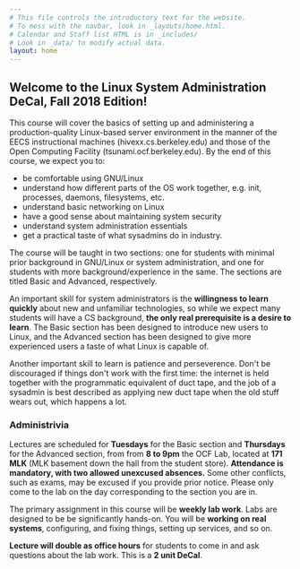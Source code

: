 ```yaml
---
# This file controls the introductory text for the website.
# To mess with the navbar, look in _layouts/home.html.
# Calendar and Staff list HTML is in _includes/
# Look in _data/ to modify actual data.
layout: home
---
```

## Welcome to the Linux System Administration DeCal, Fall 2018 Edition!
This course will cover the basics of setting up and administering a
production-quality Linux-based server environment in the manner of the EECS
instructional machines (hivexx.cs.berkeley.edu) and those of the Open Computing
Facility (tsunami.ocf.berkeley.edu). By the end of this course, we expect you to:

* be comfortable using GNU/Linux
* understand how different parts of the OS work together,
  e.g. init, processes, daemons, filesystems, etc.
* understand basic networking on Linux
* have a good sense about maintaining system security
* understand system administration essentials
* get a practical taste of what sysadmins do in industry.

The course will be taught in two sections: one for students with minimal
prior background in GNU/Linux or system administration, and one for
students with more background/experience in the same. The sections are
titled Basic and Advanced, respectively.

An important skill for system administrators is the **willingness to learn
quickly** about new and unfamiliar technologies, so while we expect many
students will have a CS background, **the only real prerequisite is a desire
to learn**. The Basic section has been designed to introduce new users to Linux,
and the Advanced section has been designed to give more experienced users a
taste of what Linux is capable of. 

Another important skill to learn is patience and perseverence.
Don't be discouraged if things don't work with the first time: the internet
is held together with the programmatic equivalent of duct tape, and the job
of a sysadmin is best described as applying new duct tape when the old stuff
wears out, which happens a lot.


### Administrivia

Lectures are scheduled for **Tuesdays** for the Basic section and **Thursdays**
for the Advanced section, from from **8 to 9pm** the OCF Lab, located at
**171 MLK** (MLK basement down the hall from the student store).
**Attendance is mandatory, with two allowed unexcused absences.** Some other
conflicts, such as exams, may be excused if you provide prior notice. Please
only come to the lab on the day corresponding to the section you are in.

The primary assignment in this course will be **weekly lab work**.
Labs are designed to be be significantly hands-on. You will be **working on
real systems**, configuring, and fixing things, setting up services, and so on.

**Lecture will double as office hours** for students to come in and ask
questions about the lab work. This is a **2 unit DeCal**.

